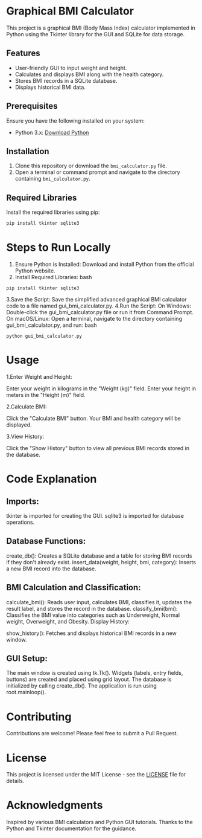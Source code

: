 # Graphical BMI Calculator

This project is a graphical BMI (Body Mass Index) calculator implemented in Python using the Tkinter library for the GUI and SQLite for data storage.

## Features

- User-friendly GUI to input weight and height.
- Calculates and displays BMI along with the health category.
- Stores BMI records in a SQLite database.
- Displays historical BMI data.

## Prerequisites

Ensure you have the following installed on your system:

- Python 3.x: [Download Python](https://www.python.org/downloads/)

## Installation

1. Clone this repository or download the `bmi_calculator.py` file.
2. Open a terminal or command prompt and navigate to the directory containing `bmi_calculator.py`.

## Required Libraries

Install the required libraries using pip:

```bash
pip install tkinter sqlite3
```
# Steps to Run Locally
1. Ensure Python is Installed: Download and install Python from the official Python website.
2. Install Required Libraries:
bash
```
pip install tkinter sqlite3
```
3.Save the Script:
Save the simplified advanced graphical BMI calculator code to a file named gui_bmi_calculator.py.
4.Run the Script:
On Windows: Double-click the gui_bmi_calculator.py file or run it from Command Prompt.
On macOS/Linux: Open a terminal, navigate to the directory containing gui_bmi_calculator.py, and run:
bash
```
python gui_bmi_calculator.py
```
# Usage
1.Enter Weight and Height:

Enter your weight in kilograms in the "Weight (kg)" field.
Enter your height in meters in the "Height (m)" field.

2.Calculate BMI:

Click the "Calculate BMI" button.
Your BMI and health category will be displayed.

3.View History:

Click the "Show History" button to view all previous BMI records stored in the database.
# Code Explanation
## Imports:

tkinter is imported for creating the GUI.
sqlite3 is imported for database operations.
## Database Functions:

create_db(): Creates a SQLite database and a table for storing BMI records if they don't already exist.
insert_data(weight, height, bmi, category): Inserts a new BMI record into the database.
## BMI Calculation and Classification:

calculate_bmi(): Reads user input, calculates BMI, classifies it, updates the result label, and stores the record in the database.
classify_bmi(bmi): Classifies the BMI value into categories such as Underweight, Normal weight, Overweight, and Obesity.
Display History:

show_history(): Fetches and displays historical BMI records in a new window.
## GUI Setup:

The main window is created using tk.Tk().
Widgets (labels, entry fields, buttons) are created and placed using grid layout.
The database is initialized by calling create_db().
The application is run using root.mainloop().
# Contributing
Contributions are welcome! Please feel free to submit a Pull Request.
# License
This project is licensed under the MIT License - see the [LICENSE](LICENSE) file for details.
# Acknowledgments
Inspired by various BMI calculators and Python GUI tutorials.
Thanks to the Python and Tkinter documentation for the guidance.
